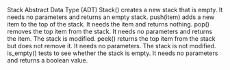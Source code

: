 
Stack Abstract Data Type (ADT)
Stack() creates a new stack that is empty.
   It needs no parameters and returns an empty stack.
push(item) adds a new item to the top of the stack.
   It needs the item and returns nothing.
pop() removes the top item from the stack.
   It needs no parameters and returns the item. The stack is modified.
peek() returns the top item from the stack but does not remove it.
   It needs no parameters. The stack is not modified.
is_empty() tests to see whether the stack is empty.
   It needs no parameters and returns a boolean value.
